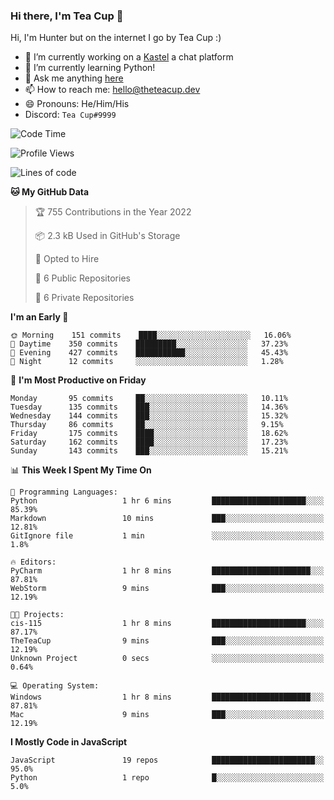 ### Hi there, I'm Tea Cup 👋 

Hi, I'm Hunter but on the internet I go by Tea Cup :)

- 🔭 I’m currently working on a [Kastel](https://github.com/Kastelll) a chat platform
- 🌱 I’m currently learning Python!
- 💬 Ask me anything [here](https://github.com/TheTeaCup/TheTeaCup/issues)
- 📫 How to reach me: [hello@theteacup.dev](mailto:hello@theteacup.dev)
- 😄 Pronouns: He/Him/His
- Discord: `Tea Cup#9999`

<!--START_SECTION:waka-->
![Code Time](http://img.shields.io/badge/Code%20Time-204%20hrs%2016%20mins-blue)

![Profile Views](http://img.shields.io/badge/Profile%20Views-47-blue)

![Lines of code](https://img.shields.io/badge/From%20Hello%20World%20I%27ve%20Written-69%20Thousand%20lines%20of%20code-blue)

**🐱 My GitHub Data** 

> 🏆 755 Contributions in the Year 2022
 > 
> 📦 2.3 kB Used in GitHub's Storage 
 > 
> 💼 Opted to Hire
 > 
> 📜 6 Public Repositories 
 > 
> 🔑 6 Private Repositories  
 > 
**I'm an Early 🐤** 

```text
🌞 Morning    151 commits    ████░░░░░░░░░░░░░░░░░░░░░   16.06% 
🌆 Daytime    350 commits    █████████░░░░░░░░░░░░░░░░   37.23% 
🌃 Evening    427 commits    ███████████░░░░░░░░░░░░░░   45.43% 
🌙 Night      12 commits     ░░░░░░░░░░░░░░░░░░░░░░░░░   1.28%

```
📅 **I'm Most Productive on Friday** 

```text
Monday       95 commits     ██░░░░░░░░░░░░░░░░░░░░░░░   10.11% 
Tuesday      135 commits    ███░░░░░░░░░░░░░░░░░░░░░░   14.36% 
Wednesday    144 commits    ███░░░░░░░░░░░░░░░░░░░░░░   15.32% 
Thursday     86 commits     ██░░░░░░░░░░░░░░░░░░░░░░░   9.15% 
Friday       175 commits    ████░░░░░░░░░░░░░░░░░░░░░   18.62% 
Saturday     162 commits    ████░░░░░░░░░░░░░░░░░░░░░   17.23% 
Sunday       143 commits    ███░░░░░░░░░░░░░░░░░░░░░░   15.21%

```


📊 **This Week I Spent My Time On** 

```text
💬 Programming Languages: 
Python                   1 hr 6 mins         █████████████████████░░░░   85.39% 
Markdown                 10 mins             ███░░░░░░░░░░░░░░░░░░░░░░   12.81% 
GitIgnore file           1 min               ░░░░░░░░░░░░░░░░░░░░░░░░░   1.8%

🔥 Editors: 
PyCharm                  1 hr 8 mins         ██████████████████████░░░   87.81% 
WebStorm                 9 mins              ███░░░░░░░░░░░░░░░░░░░░░░   12.19%

🐱‍💻 Projects: 
cis-115                  1 hr 8 mins         █████████████████████░░░░   87.17% 
TheTeaCup                9 mins              ███░░░░░░░░░░░░░░░░░░░░░░   12.19% 
Unknown Project          0 secs              ░░░░░░░░░░░░░░░░░░░░░░░░░   0.64%

💻 Operating System: 
Windows                  1 hr 8 mins         ██████████████████████░░░   87.81% 
Mac                      9 mins              ███░░░░░░░░░░░░░░░░░░░░░░   12.19%

```

**I Mostly Code in JavaScript** 

```text
JavaScript               19 repos            ███████████████████████░░   95.0% 
Python                   1 repo              █░░░░░░░░░░░░░░░░░░░░░░░░   5.0%

```



<!--END_SECTION:waka-->
